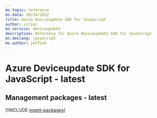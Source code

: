 ```yaml
---
ms.topic: reference
ms.data: 10/24/2022
title: Azure Deviceupdate SDK for JavaScript
author: xirzec
ms.service: deviceupdate
description: Reference for Azure Deviceupdate SDK for JavaScript
ms.devlang: javascript
ms.author: jeffish
---
```

# Azure Deviceupdate SDK for JavaScript - latest

## Management packages - latest
[!INCLUDE [mgmt-packages](deviceupdate-mgmt-index.md)]